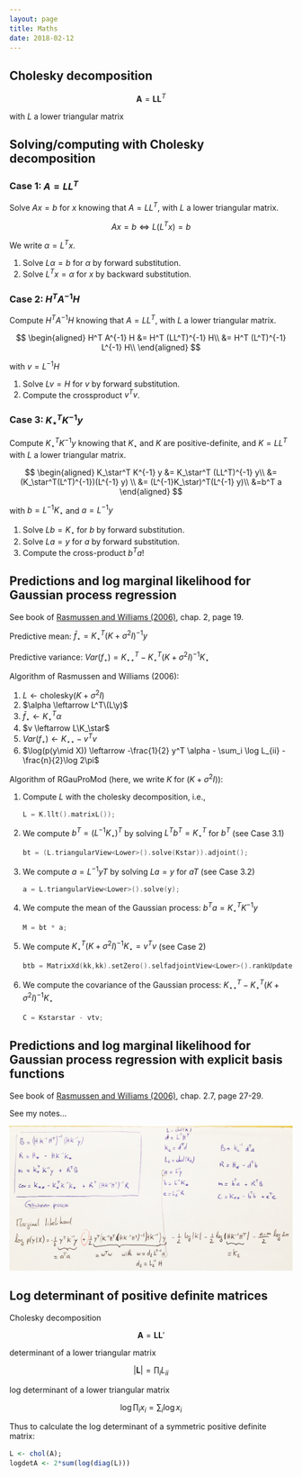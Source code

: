 ```yaml
---
layout: page
title: Maths
date: 2018-02-12
---
```


## Cholesky decomposition

$$\mathbf{A} = \mathbf{L}\mathbf{L}^T$$ 

with $L$ a lower triangular matrix 

## Solving/computing with Cholesky decomposition

### Case 1: $A = LL^T$
Solve $A x = b$ for $x$ knowing that $A = LL^T$,
with $L$ a lower triangular matrix.

$$A x = b \Leftrightarrow L (L^T x) = b$$

We write $\alpha = L^T x$.

1. Solve $L \alpha = b$ for $\alpha$ by forward substitution.
2. Solve $L^T x = \alpha$ for $x$ by backward substitution.

### Case 2: $H^T A^{-1} H$
Compute $H^T A^{-1} H$ knowing that $A = LL^T$, 
with $L$ a lower triangular matrix.

$$
\begin{aligned}
  H^T A^{-1} H &= H^T (LL^T)^{-1} H\\
               &= H^T (L^T)^{-1} L^{-1} H\\
\end{aligned}
$$

with $v = L^{-1}H$

1. Solve $Lv = H$ for $v$ by forward substitution.
2. Compute the crossproduct $v^Tv$.


### Case 3: $K_\star^T K^{-1} y$
Compute $K_\star^T K^{-1} y$ knowing that $K_\star$ and $K$ are positive-definite,
and $K = LL^T$ with $L$ a lower triangular matrix.

$$
\begin{aligned}
K_\star^T K^{-1} y &= K_\star^T (LL^T)^{-1} y\\
                     &= (K_\star^T(L^T)^{-1})(L^{-1} y) \\
                     &= (L^{-1}K_\star)^T(L^{-1} y)\\
                     &=b^T a
\end{aligned}
$$

with $b = L^{-1}K_\star$ and $a = L^{-1}y$

1. Solve $Lb = K_\star$ for $b$ by forward substitution.
2. Solve $La = y$ for $a$ by forward substitution.
3. Compute the cross-product $b^Ta$!


## Predictions and log marginal likelihood for Gaussian process regression

See book of [Rasmussen and Williams (2006)](http://www.gaussianprocess.org/gpml/), chap. 2, page 19.

Predictive mean: $\bar{f}_\star = K_\star^T (K + \sigma^2 I)^{-1}y$

Predictive variance:  $Var(f_\star) = K_{\star\star}^T  - K_\star^T (K + \sigma^2 I)^{-1}K_\star$

Algorithm of Rasmussen and Williams (2006):

1. $L \leftarrow \text{cholesky}(K + \sigma^2 I)$
2. $\alpha \leftarrow L^T\(L\y)$
3. $\bar{f}_\star \leftarrow K_\star^T \alpha$
4. $v \leftarrow L\K_\star$
5. $Var(f_\star) \leftarrow K_{\star\star} - v^T v$
6. $\log(p(y\mid X)) \leftarrow -\frac{1}{2} y^T \alpha - \sum_i \log L_{ii} - \frac{n}{2}\log 2\pi$

Algorithm of RGauProMod (here, we write $K$ for $(K + \sigma^2 I)$):

1. Compute $L$ with the cholesky decomposition, i.e., 
    ```cpp 
    L = K.llt().matrixL());
    ```
2. We compute $b^T = (L^{-1}K_\star)^T$ by solving $L^Tb^T = K_\star^T$ for $b^T$ (see Case 3.1)
    ```cpp 
    bt = (L.triangularView<Lower>().solve(Kstar)).adjoint();
    ```
3. We compute $a = L^{-1}yT$ by solving $La = y$ for $aT$ (see Case 3.2)
    ```cpp 
    a = L.triangularView<Lower>().solve(y);
    ```    
4. We compute the mean of the Gaussian process: $b^Ta = K_\star^T K^{-1}y$
    ```cpp 
    M = bt * a;
    ```      
5. We compute $K_\star^T (K + \sigma^2 I)^{-1}K_\star = v^T v$ (see Case 2)
    ```cpp 
    btb = MatrixXd(kk,kk).setZero().selfadjointView<Lower>().rankUpdate(bt);
    ``` 
6. We compute the covariance of the Gaussian process: $K_{\star\star}^T  - K_\star^T (K + \sigma^2 I)^{-1}K_\star$
    ```cpp 
    C = Kstarstar - vtv;
    ``` 


## Predictions and log marginal likelihood for Gaussian process regression with explicit basis functions

See book of [Rasmussen and Williams (2006)](http://www.gaussianprocess.org/gpml/), chap. 2.7, page 27-29.  

See my notes...

![notes](img/IMG_0233_mod.JPG)
    
    

## Log determinant of positive definite matrices


<!--
$$\forall x \in R$$
-->
Cholesky decomposition

$$\mathbf{A} = \mathbf{L}\mathbf{L}'$$ 

determinant of a lower triangular matrix

$$|\mathbf{L}| = \prod_i L_{ii} $$

log determinant of a lower triangular matrix

$$ \log \prod_i x_i = \sum_i \log x_i$$

Thus to calculate the log determinant of a symmetric positive definite matrix:


```r
L <- chol(A);
logdetA <- 2*sum(log(diag(L)))
```

